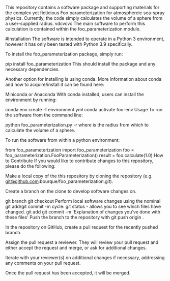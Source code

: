 This repository contains a software package and supporting materials for the complex yet ficticious Foo parameterization for atmosphereic sea-spray physics. Currently, the code simply calculates the volume of a sphere from a user-supplied radius.
vdcvcvc
The main software to perform this calculation is contained within the foo_parameterization module.

#Installation
The software is intended to operate in a Python 3 environment, however it has only been tested with Python 3.9 specifically.

To install the foo_parameterization package, simply run:

pip install foo_parameterization
This should install the package and any necessary dependencies.

Another option for installing is using conda. More information about conda and how to acquire/install it can be found here:

Miniconda or
Anaconda
With conda installed, users can install the environment by running:

conda env create -f environment.yml
conda activate foo-env
Usage
To run the software from the command line:

python foo_parameterization.py -r <radius>
where <radius> is the radius from which to calculate the volume of a sphere.

To run the software from within a python environment:

from foo_parameterization import foo_parameterization
foo = foo_parameterization.FooParameterization()
result = foo.calculate(1.0)
How to Contribute
If you would like to contribute changes to this repository, please do the following:

Make a local copy of the this repository by cloning the repository (e.g. git@github.com:bourque/foo_parameterization.git).

Create a branch on the clone to develop software changes on.

git branch <branchname>
git checkout <branchname>
Perform local software changes using the nominal git add/git commit -m cycle:
git status - allows you to see which files have changed.
git add <new or changed files you want to commit>
git commit -m 'Explanation of changes you've done with these files'
Push the branch to the repository with git push origin <branchname>.

In the repository on GitHub, create a pull request for the recently pushed branch.

Assign the pull request a reviewer. They will review your pull request and either accept the request and merge, or ask for additional changes.

Iterate with your reviewer(s) on additional changes if necessary, addressing any comments on your pull request.

Once the pull request has been accepted, it will be merged.
